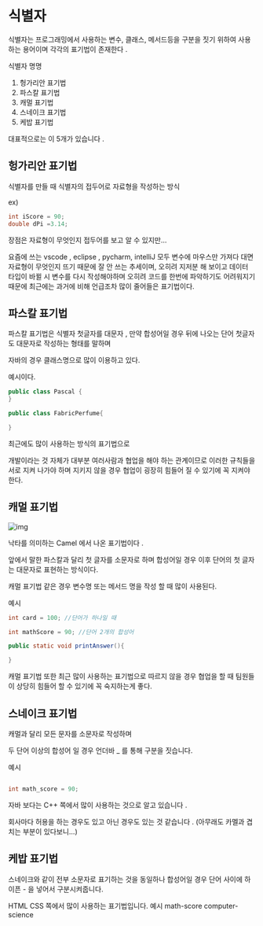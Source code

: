 # 식별자 
식별자는 프로그래밍에서 사용하는 변수, 클래스, 메서드등을 구분을 짓기 위하여 사용하는 용어이며 
각각의 표기법이 존재한다 . 

식별자 명명
1. 헝가리안 표기법
2. 파스칼 표기법
3. 캐멀 표기법
4. 스네이크 표기법
5. 케밥 표기법 

대표적으로는 이 5개가 있습니다 . 


## 헝가리안 표기법

식별자를 만들 때 식별자의 접두어로 자료형을 작성하는 방식 

ex)
```java
int iScore = 90;
double dPi =3.14;
```
장점은 자료형이 무엇인지 접두어를 보고 알 수 있지만...

요즘에 쓰는 vscode , eclipse , pycharm, intelliJ 
모두 변수에 마우스만 가져다 대면 자료형이 무엇인지 뜨기 때문에 
잘 안 쓰는 추세이며, 
오히려 지저분 해 보이고 
데이터 타입이 바뀔 시 변수를 다시 작성해야하며
오히려 코드를 한번에 파악하기도 어려워지기 때문에 
최근에는 과거에 비해 언급조차 많이 줄어들은 표기법이다.

## 파스칼 표기법
파스칼 표기법은 식별자 첫글자를 대문자 , 만약 합성어일 경우 뒤에 나오는 단어 첫글자도 대문자로 작성하는 형태를 말하며 

자바의 경우 클래스명으로 많이 이용하고 있다. 

예시이다.
```java
public class Pascal {
}

public class FabricPerfume{

}

```
최근에도 많이 사용하는 방식의 표기법으로 

개발이라는 것 자체가 대부분 여러사람과 협업을 해야 하는 관계이므로 이러한 규칙들을 서로 지켜 나가야 하며 
지키지 않을 경우 협업이 굉장히 힘들어 질 수 있기에 꼭 지켜야 한다.

## 캐멀 표기법
![img](https://upload.wikimedia.org/wikipedia/commons/thumb/e/ef/CamelCase.svg/640px-CamelCase.svg.png)

낙타를 의미하는 Camel 에서 나온 표기법이다 . 

앞에서 말한 파스칼과 달리 첫 글자를 소문자로 하며 
합성어일 경우 이후 단어의 첫 글자는 대문자로 표현하는 방식이다.

캐멀 표기법 같은 경우 변수명 또는 메서드 명을 작성 할 때 많이 사용된다.

예시

```java
int card = 100; //단어가 하나일 때 

int mathScore = 90; //단어 2개의 합성어 

public static void printAnswer(){

}

```
캐멀 표기법 또한 최근 많이 사용하는 표기법으로 따르지 않을 경우 협업을 할 때 팀원들이 상당히 힘들어 할 수 있기에 꼭 숙지하는게 좋다.

## 스네이크 표기법

캐멀과 달리 모든 문자를 소문자로 작성하며 

두 단어 이상의 합성어 일 경우 언더바 _ 를 통해 구분을 짓습니다. 

예시
```java

int math_score = 90;  
```

자바 보다는 C++ 쪽에서 많이 사용하는 것으로 알고 있습니다 . 

회사마다 허용을 하는 경우도 있고 아닌 경우도 있는 것 같습니다 . 
(아무래도 카멜과 겹치는 부분이 있다보니...)

## 케밥 표기법

스네이크와 같이 전부 소문자로 표기하는 것을 동일하나 
합성어일 경우 단어 사이에 하이픈 - 을 넣어서 구분시켜줍니다.

 HTML CSS 쪽에서 많이 사용하는 표기법입니다. 
예시
math-score 
computer-science 




